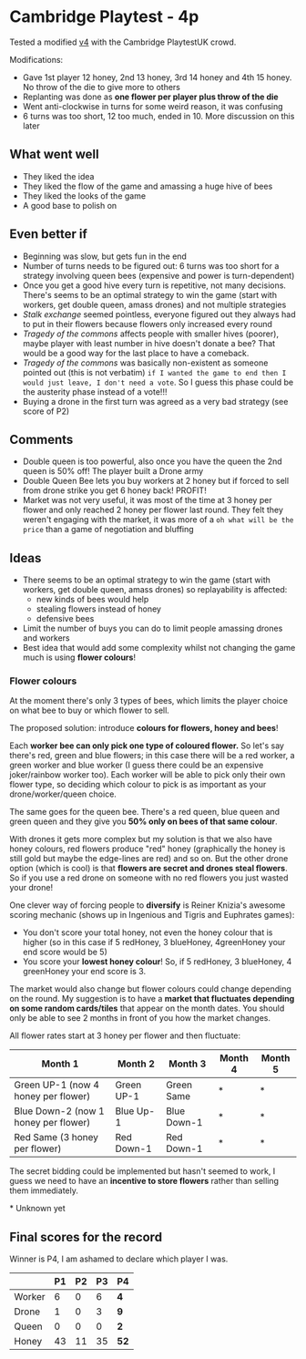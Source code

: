 # Cambridge Playtest - 4p

Tested a modified [v4](https://github.com/matteomenapace/beesness/tree/v4) with the Cambridge PlaytestUK crowd.

Modifications:

* Gave 1st player 12 honey, 2nd 13 honey, 3rd 14 honey and 4th 15 honey. No throw of the die to give more to others
* Replanting was done as **one flower per player plus throw of the die**
* Went anti-clockwise in turns for some weird reason, it was confusing
* 6 turns was too short, 12 too much, ended in 10. More discussion on this later

## What went well

- They liked the idea
- They liked the flow of the game and amassing a huge hive of bees
- They liked the looks of the game
- A good base to polish on

## Even better if

- Beginning was slow, but gets fun in the end
- Number of turns needs to be figured out: 6 turns was too short for a strategy involving queen bees (expensive and power is turn-dependent)
- Once you get a good hive every turn is repetitive, not many decisions. There's seems to be an optimal strategy to win the game (start with workers, get double queen, amass drones) and not multiple strategies
- *Stalk exchange* seemed pointless, everyone figured out they always had to put in their flowers because flowers only increased every round
- *Tragedy of the commons* affects people with smaller hives (poorer), maybe player with least number in hive doesn't donate a bee? That would be a good way for the last place to have a comeback.
- *Tragedy of the commons* was basically non-existent as someone pointed out (this is not verbatim) `if I wanted the game to end then I would just leave, I don't need a vote`. So I guess this phase could be the austerity phase instead of a vote!!!
- Buying a drone in the first turn was agreed as a very bad strategy (see score of P2)

## Comments

- Double queen is too powerful, also once you have the queen the 2nd queen is 50% off! The player built a Drone army
- Double Queen Bee lets you buy workers at 2 honey but if forced to sell from drone strike you get 6 honey back! PROFIT!
- Market was not very useful, it was most of the time at 3 honey per flower and only reached 2 honey per flower last round. They felt they weren't engaging with the market, it was more of a `oh what will be the price` than a game of negotiation and bluffing

## Ideas

- There seems to be an optimal strategy to win the game (start with workers, get double queen, amass drones) so replayability is affected:
  - new kinds of bees would help
  - stealing flowers instead of honey
  - defensive bees
- Limit the number of buys you can do to limit people amassing drones and workers
- Best idea that would add some complexity whilst not changing the game much is using **flower colours**!

### Flower colours

At the moment there's only 3 types of bees, which limits the player choice on what bee to buy or which flower to sell. 

The proposed solution: introduce **colours for flowers, honey and bees**!

Each **worker bee can only pick one type of coloured flower.** So let's say there's red, green and blue flowers; in this case there will be a red worker, a green worker and blue worker (I guess there could be an expensive joker/rainbow worker too). Each worker will be able to pick only their own flower type, so deciding which colour to pick is as important as your drone/worker/queen choice.

The same goes for the queen bee. There's a red queen, blue queen and green queen and they give you **50% only on bees of that same colour**.

With drones it gets more complex but my solution is that we also have honey colours, red flowers produce "red" honey (graphically the honey is still gold but maybe the edge-lines are red) and so on. But the other drone option (which is cool) is that **flowers are secret and drones steal flowers**. So if you use a red drone on someone with no red flowers you just wasted your drone!

One clever way of forcing people to **diversify** is Reiner Knizia's awesome scoring mechanic (shows up in Ingenious and Tigris and Euphrates games):
* You don't score your total honey, not even the honey colour that is higher (so in this case if 5 redHoney, 3 blueHoney, 4greenHoney your end score would be 5)
* You score your **lowest honey colour**! So, if 5 redHoney, 3 blueHoney, 4 greenHoney your end score is 3.

The market would also change but flower colours could change depending on the round. My suggestion is to have a **market that fluctuates depending on some random cards/tiles** that appear on the month dates. You should only be able to see 2 months in front of you how the market changes.

All flower rates start at 3 honey per flower and then fluctuate:

|  Month 1 | Month 2   | Month 3    | Month 4   | Month 5 |
|---|---|---|---|---|
| Green UP-1 (now 4 honey per flower)| Green UP-1  | Green Same | *  | *  |
| Blue Down-2 (now 1 honey per flower) |  Blue Up-1 | Blue Down-1  | *  | *  |
| Red Same  (3 honey per flower) |  Red Down-1 | Red Down-1  | *  |  * |

The secret bidding could be implemented but hasn't seemed to work, I guess we need to have an **incentive to store flowers** rather than selling them immediately.

\* Unknown yet

## Final scores for the record

Winner is P4, I am ashamed to declare which player I was.

|   | P1 | P2 | P3 | **P4** |
|---|----|----|----|---|
| Worker | 6 | 0 | 6 | **4** |
| Drone  | 1 | 0 | 3 | **9** |
| Queen  | 0 | 0 | 0 | **2** |
| Honey  | 43 | 11 | 35 | **52** |
